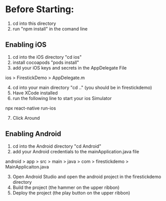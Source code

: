 # Before Starting:

1) cd into this directory
2) run "npm install" in the comand line

## Enabling iOS
1) cd into the iOS directory "cd ios"
2) install cocoapods "pods install"
3) add your iOS keys and secrets in the AppDelegate File

  ios > FirestickDemo > AppDelegate.m

4) cd into your main directory "cd .." (you should be in firestickdemo)
5) Have XCode installed
6) run the following line to start your ios Simulator

  npx react-native run-ios

7) Click Around

## Enabling Android
1) cd into the Android directory "cd Android"
2) add your Android credentials to the mainApplication.java file

  android > app > src > main > java > com > firestickdemo >  MainApplicaiton.java

3) Open Android Studio and open the android project in the  firestickdemo directory
4) Build the project (the hammer on the upper ribbon)
5) Deploy the project (the play button on the upper ribbon)
